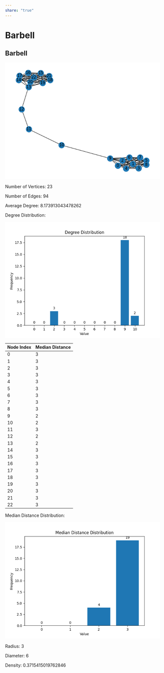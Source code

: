 ```yaml
---  
share: "true"  
---  
```

# Barbell  
## Barbell  
  
![graph](./cs575/cs575_hw2_graphs/Barbell/graph.png)  
  
Number of Vertices: 23  
  
Number of Edges: 94  
  
Average Degree: 8.173913043478262  
  
Degree Distribution:  
  
![Degree Distribution Distribution](./cs575/cs575_hw2_graphs/Barbell/degree_distribution_distribution.png)  
  
| Node Index | Median Distance |  
|------------|------------|  
| 0 | 3 |  
| 1 | 3 |  
| 2 | 3 |  
| 3 | 3 |  
| 4 | 3 |  
| 5 | 3 |  
| 6 | 3 |  
| 7 | 3 |  
| 8 | 3 |  
| 9 | 2 |  
| 10 | 2 |  
| 11 | 3 |  
| 12 | 2 |  
| 13 | 2 |  
| 14 | 3 |  
| 15 | 3 |  
| 16 | 3 |  
| 17 | 3 |  
| 18 | 3 |  
| 19 | 3 |  
| 20 | 3 |  
| 21 | 3 |  
| 22 | 3 |  
  
Median Distance Distribution:  
  
![Median Distance Distribution Distribution](./cs575/cs575_hw2_graphs/Barbell/median_distance_distribution_distribution.png)  
  
Radius: 3  
  
Diameter: 6  
  
Density: 0.3715415019762846  
  
